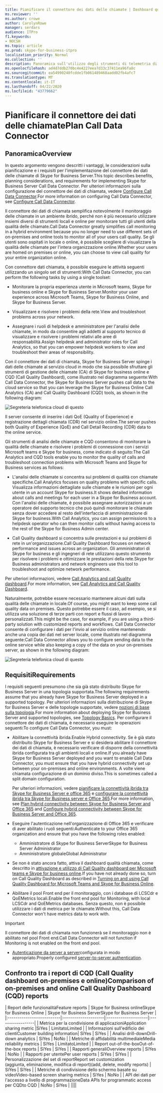 ```yaml
---
title: Pianificare il connettore dei dati delle chiamate | Dashboard qualità chiamata monitoraggio di analisi ibride
ms.reviewer: ''
ms.author: crowe
author: CarolynRowe
manager: serdars
audience: ITPro
f1.keywords:
- NOCSH
ms.topic: article
ms.prod: skype-for-business-itpro
localization_priority: Normal
ms.collection: ''
description: Panoramica sull'utilizzo degli strumenti di telemetria di Skype for business online per monitorare un'implementazione locale in uno scenario ibrido.
ms.openlocfilehash: ad4d7ddb270bc4e4227eea7d33c37411ea96fa8c
ms.sourcegitcommit: ea54990240fcdde1fb061489468aadd02fb4afc7
ms.translationtype: MT
ms.contentlocale: it-IT
ms.lasthandoff: 04/22/2020
ms.locfileid: "43779662"
---
```

# <a name="plan-call-data-connector"></a><span data-ttu-id="270f1-103">Pianificare il connettore dei dati delle chiamate</span><span class="sxs-lookup"><span data-stu-id="270f1-103">Plan Call Data Connector</span></span>

## <a name="overview"></a><span data-ttu-id="270f1-104">Panoramica</span><span class="sxs-lookup"><span data-stu-id="270f1-104">Overview</span></span>

<span data-ttu-id="270f1-105">In questo argomento vengono descritti i vantaggi, le considerazioni sulla pianificazione e i requisiti per l'implementazione del connettore dei dati delle chiamate di Skype for Business Server.</span><span class="sxs-lookup"><span data-stu-id="270f1-105">This topic describes benefits, planning considerations, and requirements for implementing Skype for Business Server Call Data Connector.</span></span> <span data-ttu-id="270f1-106">Per ulteriori informazioni sulla configurazione del connettore dei dati di chiamata, vedere [Configure Call Data Connector](configure-call-data-connector.md).</span><span class="sxs-lookup"><span data-stu-id="270f1-106">For more information on configuring Call Data Connector, see [Configure Call Data Connector](configure-call-data-connector.md).</span></span>


<span data-ttu-id="270f1-107">Il connettore dei dati di chiamata semplifica notevolmente il monitoraggio delle chiamate in un ambiente ibrido, perché non è più necessario utilizzare insiemi diversi di strumenti locali e online per monitorare tutti gli utenti della qualità delle chiamate.</span><span class="sxs-lookup"><span data-stu-id="270f1-107">Call Data Connector greatly simplifies call monitoring in a hybrid environment because you no longer need to use different sets of on-premises and online tools to monitor all of your users call quality.</span></span> <span data-ttu-id="270f1-108">Se gli utenti sono ospitati in locale o online, è possibile scegliere di visualizzare la qualità delle chiamate per l'intera organizzazione online.</span><span class="sxs-lookup"><span data-stu-id="270f1-108">Whether your users are homed on premises or online, you can choose to view call quality for your entire organization online.</span></span>

<span data-ttu-id="270f1-109">Con connettore dati chiamata, è possibile eseguire le attività seguenti utilizzando un singolo set di strumenti:</span><span class="sxs-lookup"><span data-stu-id="270f1-109">With Call Data Connector, you can perform the following tasks by using a single toolset:</span></span>

- <span data-ttu-id="270f1-110">Monitorare la propria esperienza utente in Microsoft teams, Skype for business online e Skype for Business Server.</span><span class="sxs-lookup"><span data-stu-id="270f1-110">Monitor your user experience across Microsoft Teams, Skype for Business Online, and Skype for Business Server.</span></span>

- <span data-ttu-id="270f1-111">Visualizzare e risolvere i problemi della rete.</span><span class="sxs-lookup"><span data-stu-id="270f1-111">View and troubleshoot problems across your network.</span></span>

- <span data-ttu-id="270f1-112">Assegnare i ruoli di helpdesk e amministratore per l'analisi delle chiamate, in modo da consentire agli addetti al supporto tecnico di visualizzare e risolvere i problemi relativi alle aree di responsabilità.</span><span class="sxs-lookup"><span data-stu-id="270f1-112">Assign helpdesk and administrator roles for Call Analytics, so that you can empower helpdesk workers to view and troubleshoot their areas of responsibility.</span></span>

<span data-ttu-id="270f1-113">Con il connettore dei dati di chiamata, Skype for Business Server spinge i dati delle chiamate al servizio cloud in modo che sia possibile sfruttare gli strumenti di gestione delle chiamate (CA) di Skype for business online e CQD (Call Quality Dashboard), come illustrato nel diagramma seguente:</span><span class="sxs-lookup"><span data-stu-id="270f1-113">With Call Data Connector, the Skype for Business Server pushes call data to the cloud service so that you can leverage the Skype for Business Online Call Analytics (CA) and Call Quality Dashboard (CQD) tools, as shown in the following diagram:</span></span>

![Segreteria telefonica cloud di questo](../../sfbserver2019/media/call-data-connector-plan-1.png)

<span data-ttu-id="270f1-115">Il server consente di inserire i dati QoE (Quality of Experience) e registrazione dettagli chiamata (CDR) nel servizio online.</span><span class="sxs-lookup"><span data-stu-id="270f1-115">The server pushes both Quality of Experience (QoE) and Call Detail Recording (CDR) data to the online service.</span></span>

<span data-ttu-id="270f1-116">Gli strumenti di analisi delle chiamate e CQD consentono di monitorare la qualità delle chiamate e risolvere i problemi di connessione con i servizi Microsoft teams e Skype for business, come indicato di seguito:</span><span class="sxs-lookup"><span data-stu-id="270f1-116">The Call Analytics and CQD tools enable you to monitor the quality of calls and troubleshoot connection problems with Microsoft Teams and Skype for Business services as follows:</span></span>

- <span data-ttu-id="270f1-117">L'analisi delle chiamate si concentra sui problemi di qualità con chiamate specifiche.</span><span class="sxs-lookup"><span data-stu-id="270f1-117">Call Analytics focuses on quality problems with specific calls.</span></span> <span data-ttu-id="270f1-118">Visualizza informazioni dettagliate sulle chiamate e le riunioni per ogni utente in un account Skype for business.</span><span class="sxs-lookup"><span data-stu-id="270f1-118">It shows detailed information about calls and meetings for each user in a Skype for Business account.</span></span>  <span data-ttu-id="270f1-119">Con l'analisi delle chiamate, è possibile assegnare autorizzazioni a un operatore del supporto tecnico che può quindi monitorare le chiamate senza dover accedere al resto dell'interfaccia di amministrazione di Skype for business.</span><span class="sxs-lookup"><span data-stu-id="270f1-119">With Call Analytics, you can assign permissions to a helpdesk operator who can then monitor calls without having access to the rest of the Skype for Business Admin center.</span></span>

- <span data-ttu-id="270f1-120">Call Quality dashboard si concentra sulle prestazioni e sui problemi di rete in un'organizzazione.</span><span class="sxs-lookup"><span data-stu-id="270f1-120">Call Quality Dashboard focuses on network performance and issues across an organization.</span></span> <span data-ttu-id="270f1-121">Gli amministratori di Skype for business e gli ingegneri di rete utilizzano questo strumento per risolvere i problemi e ottimizzare le prestazioni della rete.</span><span class="sxs-lookup"><span data-stu-id="270f1-121">Skype for Business administrators and network engineers use this tool to troubleshoot and optimize network performance.</span></span>

<span data-ttu-id="270f1-122">Per ulteriori informazioni, vedere [Call Analytics and call Quality dashboard](https://docs.microsoft.com/SkypeForBusiness/using-call-quality-in-your-organization/difference-between-call-analytics-and-call-quality-dashboard).</span><span class="sxs-lookup"><span data-stu-id="270f1-122">For more information, see [Call Analytics and Call Quality Dashboard](https://docs.microsoft.com/SkypeForBusiness/using-call-quality-in-your-organization/difference-between-call-analytics-and-call-quality-dashboard).</span></span>

<span data-ttu-id="270f1-123">Naturalmente, potrebbe essere necessario mantenere alcuni dati sulla qualità delle chiamate in locale.</span><span class="sxs-lookup"><span data-stu-id="270f1-123">Of course, you might want to keep some call quality data on premises.</span></span> <span data-ttu-id="270f1-124">Questo potrebbe essere il caso, ad esempio, se si utilizza una soluzione di terze parti con report e flussi di lavoro personalizzati.</span><span class="sxs-lookup"><span data-stu-id="270f1-124">This might be the case, for example, if you are using a third-party solution with customized reports and workflows.</span></span>  <span data-ttu-id="270f1-125">Call Data Connector consente di configurare i dati per l'invio al servizio online mantenendo anche una copia dei dati nel server locale, come illustrato nel diagramma seguente:</span><span class="sxs-lookup"><span data-stu-id="270f1-125">Call Data Connector allows you to configure sending data to the online service while also keeping a copy of the data on your on-premises server, as shown in the following diagram:</span></span>

![Segreteria telefonica cloud di questo](../../sfbserver2019/media/call-data-connector-plan-2.png)

## <a name="requirements"></a><span data-ttu-id="270f1-127">Requisiti</span><span class="sxs-lookup"><span data-stu-id="270f1-127">Requirements</span></span>

<span data-ttu-id="270f1-128">I requisiti seguenti presumono che sia già stato distribuito Skype for Business Server in una topologia supportata.</span><span class="sxs-lookup"><span data-stu-id="270f1-128">The following requirements assume that you already have Skype for Business Server deployed in a supported topology.</span></span>  <span data-ttu-id="270f1-129">Per ulteriori informazioni sulla distribuzione di Skype for Business Server e delle topologie supportate, vedere [nozioni di base sulla topologia](https://docs.microsoft.com/SkypeForBusiness/plan-your-deployment/topology-basics/topology-basics).</span><span class="sxs-lookup"><span data-stu-id="270f1-129">For more information about deploying Skype for Business Server and supported topologies, see [Topology Basics](https://docs.microsoft.com/SkypeForBusiness/plan-your-deployment/topology-basics/topology-basics).</span></span> <span data-ttu-id="270f1-130">Per configurare il connettore dei dati di chiamata, è necessario eseguire le operazioni seguenti:</span><span class="sxs-lookup"><span data-stu-id="270f1-130">To configure Call Data Connector, you must:</span></span>

- <span data-ttu-id="270f1-131">Abilitare la connettività ibrida.</span><span class="sxs-lookup"><span data-stu-id="270f1-131">Enable Hybrid connectivity.</span></span> <span data-ttu-id="270f1-132">Se è già stato distribuito Skype for Business Server e si desidera abilitare il connettore dei dati di chiamata, è necessario verificare di disporre della connettività ibrida configurata tra gli ambienti locali e online.</span><span class="sxs-lookup"><span data-stu-id="270f1-132">If you already have Skype for Business Server deployed and you want to enable Call Data Connector, you must ensure that you have hybrid connectivity set up between your on-premises and online environments.</span></span> <span data-ttu-id="270f1-133">A volte viene chiamata configurazione di un dominio diviso.</span><span class="sxs-lookup"><span data-stu-id="270f1-133">This is sometimes called a split domain configuration.</span></span>

   <span data-ttu-id="270f1-134">Per ulteriori informazioni, vedere [pianificare la connettività ibrida tra Skype for Business Server e office 365](plan-hybrid-connectivity.md) e [configurare la connettività ibrida tra Skype for Business server e Office 365](configure-hybrid-connectivity.md).</span><span class="sxs-lookup"><span data-stu-id="270f1-134">For more information, see [Plan hybrid connectivity between Skype for Business Server and Office 365](plan-hybrid-connectivity.md) and [Configure hybrid connectivity between Skype for Business Server and Office 365](configure-hybrid-connectivity.md).</span></span>

- <span data-ttu-id="270f1-135">Eseguire l'autenticazione nell'organizzazione di Office 365 e verificare di aver abilitato i ruoli seguenti:</span><span class="sxs-lookup"><span data-stu-id="270f1-135">Authenticate to your Office 365 organization and ensure that you have the following roles enabled:</span></span>

  - <span data-ttu-id="270f1-136">Amministratore di Skype for Business Server</span><span class="sxs-lookup"><span data-stu-id="270f1-136">Skype for Business Server Administrator</span></span>
  - <span data-ttu-id="270f1-137">Amministratore globale</span><span class="sxs-lookup"><span data-stu-id="270f1-137">Global Administrator</span></span>

- <span data-ttu-id="270f1-138">Se non è stato ancora fatto, attiva il dashboard qualità chiamata, come descritto in [attivazione e utilizzo di Call Quality dashboard per Microsoft teams e Skype for business online](/microsoftteams/turning-on-and-using-call-quality-dashboard).</span><span class="sxs-lookup"><span data-stu-id="270f1-138">If you have not already done so, turn on Call Quality Dashboard as described in [Turning on and using Call Quality Dashboard for Microsoft Teams and Skype for Business Online](/microsoftteams/turning-on-and-using-call-quality-dashboard).</span></span>

- <span data-ttu-id="270f1-139">Abilitare il pool Front end per il monitoraggio, con i database di LCSCdr e QoEMetrics locali.</span><span class="sxs-lookup"><span data-stu-id="270f1-139">Enable the front end pool for Monitoring, with local LCSCdr and QoEMetrics databases.</span></span> <span data-ttu-id="270f1-140">Senza questo, non è possibile utilizzare i dati di metrica per le chiamate.</span><span class="sxs-lookup"><span data-stu-id="270f1-140">Without this, Call Data Connector won't have metrics data to work with.</span></span>

> [!IMPORTANT]
> <span data-ttu-id="270f1-141">Il connettore dei dati di chiamata non funzionerà se il monitoraggio non è abilitato nel pool Front end.</span><span class="sxs-lookup"><span data-stu-id="270f1-141">Call Data Connector will not function if Monitoring is not enabled on the front end pool.</span></span>

- <span data-ttu-id="270f1-142">[Autenticazione da server a server](https://docs.microsoft.com/skypeforbusiness/manage/authentication/server-to-server-and-partner-applications)configurata in modo appropriato.</span><span class="sxs-lookup"><span data-stu-id="270f1-142">Properly configured [server-to-server authentication](https://docs.microsoft.com/skypeforbusiness/manage/authentication/server-to-server-and-partner-applications).</span></span> 

## <a name="comparison-of-on-premises-and-online-call-quality-dashboard-cqd-reports"></a><span data-ttu-id="270f1-143">Confronto tra i report di CQD (Call Quality dashboard on-premises e online)</span><span class="sxs-lookup"><span data-stu-id="270f1-143">Comparison of on-premises and online Call Quality Dashboard (CQD) reports</span></span>

| <span data-ttu-id="270f1-144">Report delle funzionalità</span><span class="sxs-lookup"><span data-stu-id="270f1-144">Feature reports</span></span> | <span data-ttu-id="270f1-145">Skype for Business online</span><span class="sxs-lookup"><span data-stu-id="270f1-145">Skype for Business Online</span></span> | <span data-ttu-id="270f1-146">Skype for Business Server</span><span class="sxs-lookup"><span data-stu-id="270f1-146">Skype for Business Server</span></span>   |
|:---------------------------|:---------------------|:---------------------|:------------------|
| <span data-ttu-id="270f1-147">Metrica per la condivisione di applicazioni</span><span class="sxs-lookup"><span data-stu-id="270f1-147">Application sharing metric</span></span> |<span data-ttu-id="270f1-148">Sì</span><span class="sxs-lookup"><span data-stu-id="270f1-148">Yes</span></span> | <span data-ttu-id="270f1-149">Limitato</span><span class="sxs-lookup"><span data-stu-id="270f1-149">Limited</span></span> |
| <span data-ttu-id="270f1-150">Informazioni sull'edificio dei clienti</span><span class="sxs-lookup"><span data-stu-id="270f1-150">Customer building information</span></span>| <span data-ttu-id="270f1-151">Sì</span><span class="sxs-lookup"><span data-stu-id="270f1-151">Yes</span></span> | <span data-ttu-id="270f1-152">Sì</span><span class="sxs-lookup"><span data-stu-id="270f1-152">Yes</span></span> |
| <span data-ttu-id="270f1-153">Analisi drill-down</span><span class="sxs-lookup"><span data-stu-id="270f1-153">Drill-down analytics</span></span> | <span data-ttu-id="270f1-154">Sì</span><span class="sxs-lookup"><span data-stu-id="270f1-154">Yes</span></span> | <span data-ttu-id="270f1-155">No</span><span class="sxs-lookup"><span data-stu-id="270f1-155">No</span></span> |
| <span data-ttu-id="270f1-156">Metriche di affidabilità multimediale</span><span class="sxs-lookup"><span data-stu-id="270f1-156">Media reliability metrics</span></span> | <span data-ttu-id="270f1-157">Sì</span><span class="sxs-lookup"><span data-stu-id="270f1-157">Yes</span></span> | <span data-ttu-id="270f1-158">Limitato</span><span class="sxs-lookup"><span data-stu-id="270f1-158">Limited</span></span> |
| <span data-ttu-id="270f1-159">Report out-of-the-box</span><span class="sxs-lookup"><span data-stu-id="270f1-159">Out-of-the-box reports</span></span> | <span data-ttu-id="270f1-160">Sì</span><span class="sxs-lookup"><span data-stu-id="270f1-160">Yes</span></span> | <span data-ttu-id="270f1-161">Sì</span><span class="sxs-lookup"><span data-stu-id="270f1-161">Yes</span></span> |
| <span data-ttu-id="270f1-162">Rapporti generali</span><span class="sxs-lookup"><span data-stu-id="270f1-162">Overview reports</span></span> | <span data-ttu-id="270f1-163">Sì</span><span class="sxs-lookup"><span data-stu-id="270f1-163">Yes</span></span> | <span data-ttu-id="270f1-164">No</span><span class="sxs-lookup"><span data-stu-id="270f1-164">No</span></span> |
| <span data-ttu-id="270f1-165">Rapporti per utente</span><span class="sxs-lookup"><span data-stu-id="270f1-165">Per user reports</span></span> | <span data-ttu-id="270f1-166">Sì</span><span class="sxs-lookup"><span data-stu-id="270f1-166">Yes</span></span> | <span data-ttu-id="270f1-167">Sì</span><span class="sxs-lookup"><span data-stu-id="270f1-167">Yes</span></span> |
| <span data-ttu-id="270f1-168">Personalizzazione del set di report</span><span class="sxs-lookup"><span data-stu-id="270f1-168">Report set customization</span></span> <br> <span data-ttu-id="270f1-169">(aggiunta, eliminazione, modifica di report)</span><span class="sxs-lookup"><span data-stu-id="270f1-169">(add, delete, modify reports)</span></span> | <span data-ttu-id="270f1-170">Sì</span><span class="sxs-lookup"><span data-stu-id="270f1-170">Yes</span></span> | <span data-ttu-id="270f1-171">Sì</span><span class="sxs-lookup"><span data-stu-id="270f1-171">Yes</span></span> |
| <span data-ttu-id="270f1-172">Metriche di condivisione dello schermo basate su video</span><span class="sxs-lookup"><span data-stu-id="270f1-172">Video-based screen sharing metrics</span></span> | <span data-ttu-id="270f1-173">Sì</span><span class="sxs-lookup"><span data-stu-id="270f1-173">Yes</span></span> | <span data-ttu-id="270f1-174">No</span><span class="sxs-lookup"><span data-stu-id="270f1-174">No</span></span> |
| <span data-ttu-id="270f1-175">API dei dati per l'accesso a livello di programmazione</span><span class="sxs-lookup"><span data-stu-id="270f1-175">Data APIs for programmatic access</span></span> <br> <span data-ttu-id="270f1-176">per CQD</span><span class="sxs-lookup"><span data-stu-id="270f1-176">to CQD</span></span> | <span data-ttu-id="270f1-177">No</span><span class="sxs-lookup"><span data-stu-id="270f1-177">No</span></span> | <span data-ttu-id="270f1-178">Sì</span><span class="sxs-lookup"><span data-stu-id="270f1-178">Yes</span></span> |
||||
